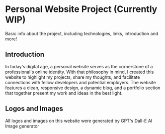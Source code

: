 # Personal Website Project (Currently WIP)
Basic info about the project, including technologies, links, introduction and more!
## Introduction
In today's digital age, a personal website serves as the cornerstone of a professional's online identity. With that philosophy in mind, I created this website to highlight my projects, share my thoughts, and facilitate connections with fellow developers and potential employers. The website features a clean, responsive design, a dynamic blog, and a portfolio section that together present my work and ideas in the best light.
## Logos and Images
All logos and images on this website were generated by GPT's Dall-E AI Image generator
